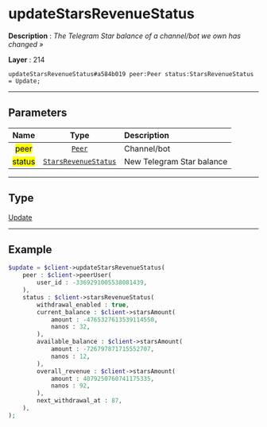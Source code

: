 # updateStarsRevenueStatus

**Description** : *The Telegram Star balance of a channel/bot we own has changed &raquo;*

**Layer** : 214

```tl
updateStarsRevenueStatus#a584b019 peer:Peer status:StarsRevenueStatus = Update;
```

---

## Parameters

| Name | Type | Description |
| :---: | :---: | :--- |
| <mark>peer</mark> | [`Peer`](type/Peer) | Channel/bot |
| <mark>status</mark> | [`StarsRevenueStatus`](type/StarsRevenueStatus) | New Telegram Star balance |

---

## Type

[Update](type/Update)

---

## Example

```php
$update = $client->updateStarsRevenueStatus(
	peer : $client->peerUser(
		user_id : -3369291005538081439,
	),
	status : $client->starsRevenueStatus(
		withdrawal_enabled : true,
		current_balance : $client->starsAmount(
			amount : -4765327613539114550,
			nanos : 32,
		),
		available_balance : $client->starsAmount(
			amount : -726797871715552707,
			nanos : 12,
		),
		overall_revenue : $client->starsAmount(
			amount : 4079250760741175335,
			nanos : 92,
		),
		next_withdrawal_at : 87,
	),
);
```